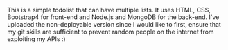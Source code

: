 This is a simple todolist that can have multiple lists. It uses HTML, CSS, Bootstrap4 for front-end and Node.js and MongoDB for the back-end. I've uploaded the non-deployable version since I would like to first, ensure that my git skills are sufficient to prevent random people on the internet from exploiting my APIs :) 
